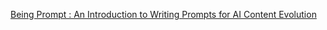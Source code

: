 [Being Prompt : An Introduction to Writing Prompts for AI   Content Evolution](https://qi.tc/qi/111258)